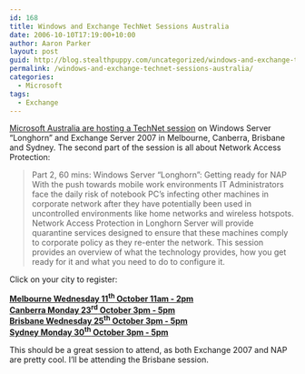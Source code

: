 ```yaml
---
id: 168
title: Windows and Exchange TechNet Sessions Australia
date: 2006-10-10T17:19:00+10:00
author: Aaron Parker
layout: post
guid: http://blog.stealthpuppy.com/uncategorized/windows-and-exchange-technet-sessions-australia
permalink: /windows-and-exchange-technet-sessions-australia/
categories:
  - Microsoft
tags:
  - Exchange
---
```

[Microsoft Australia are hosting a TechNet session](http://blogs.technet.com/itproaustralia/archive/2006/10/10/Windows-Server-_2200_Longhorn_2200_-and-Exchange-Server-2007-upcoming-TechNet-sessions.aspx) on Windows Server &#8220;Longhorn&#8221; and Exchange Server 2007 in Melbourne, Canberra, Brisbane and Sydney. The second part of the session is all about Network Access Protection:

> Part 2, 60 mins: Windows Server &#8220;Longhorn&#8221;: Getting ready for NAP  
> With the push towards mobile work environments IT Administrators face the daily risk of notebook PC&#8217;s infecting other machines in corporate network after they have potentially been used in uncontrolled environments like home networks and wireless hotspots. Network Access Protection in Longhorn Server will provide quarantine services designed to ensure that these machines comply to corporate policy as they re-enter the network. This session provides an overview of what the technology provides, how you get ready for it and what you need to do to configure it.

Click on your city to register:

[**Melbourne Wednesday 11<sup>th</sup> October 11am - 2pm**](http://msevents.microsoft.com/CUI/EventDetail.aspx?EventID=1032310574&Culture=en-AU)  
**[Canberra Monday 23<sup>rd</sup> October 3pm - 5pm](http://msevents.microsoft.com/CUI/EventDetail.aspx?EventID=1032310561&Culture=en-AU)**  
**[Brisbane Wednesday 25<sup>th</sup> October 3pm - 5pm](http://msevents.microsoft.com/CUI/EventDetail.aspx?EventID=1032310571&Culture=en-AU)**  
**[Sydney Monday 30<sup>th</sup> October 3pm - 5pm](http://msevents.microsoft.com/CUI/EventDetail.aspx?EventID=1032310573&Culture=en-AU)**

This should be a great session to attend, as both Exchange 2007 and NAP are pretty cool. I&#8217;ll be attending the Brisbane session.